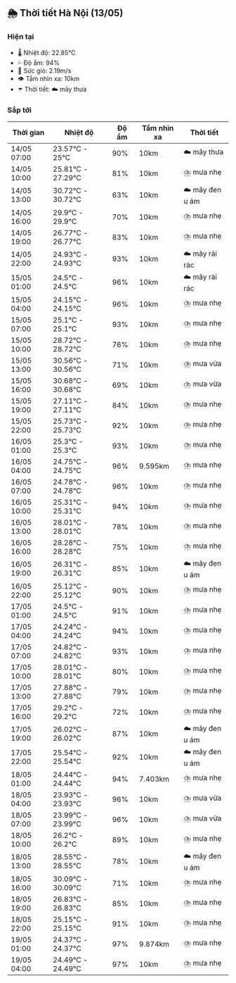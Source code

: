 ## 🌦️ Thời tiết Hà Nội (13/05)

### Hiện tại

- 🌡️ Nhiệt độ: 22.85℃
- 💦 Độ ẩm: 94%
- 💨 Sức gió: 2.19m/s
- 👁️ Tầm nhìn xa: 10km
- ☂️ Thời tiết: ☁️ mây thưa

### Sắp tới

| Thời gian | Nhiệt độ | Độ ẩm | Tầm nhìn xa | Thời tiết |
| --- | --- | --- | --- | --- |
| 14/05 07:00 | 23.57℃ - 25℃ | 90% | 10km | ☁️ mây thưa |
| 14/05 10:00 | 25.81℃ - 27.29℃ | 81% | 10km | ⛈️ mưa nhẹ |
| 14/05 13:00 | 30.72℃ - 30.72℃ | 63% | 10km | ☁️ mây đen u ám |
| 14/05 16:00 | 29.9℃ - 29.9℃ | 70% | 10km | ⛈️ mưa nhẹ |
| 14/05 19:00 | 26.77℃ - 26.77℃ | 83% | 10km | ⛈️ mưa nhẹ |
| 14/05 22:00 | 24.93℃ - 24.93℃ | 93% | 10km | ☁️ mây rải rác |
| 15/05 01:00 | 24.5℃ - 24.5℃ | 96% | 10km | ☁️ mây rải rác |
| 15/05 04:00 | 24.15℃ - 24.15℃ | 96% | 10km | ⛈️ mưa nhẹ |
| 15/05 07:00 | 25.1℃ - 25.1℃ | 93% | 10km | ⛈️ mưa nhẹ |
| 15/05 10:00 | 28.72℃ - 28.72℃ | 76% | 10km | ⛈️ mưa nhẹ |
| 15/05 13:00 | 30.56℃ - 30.56℃ | 71% | 10km | ⛈️ mưa vừa |
| 15/05 16:00 | 30.68℃ - 30.68℃ | 69% | 10km | ⛈️ mưa vừa |
| 15/05 19:00 | 27.11℃ - 27.11℃ | 84% | 10km | ⛈️ mưa nhẹ |
| 15/05 22:00 | 25.73℃ - 25.73℃ | 92% | 10km | ⛈️ mưa nhẹ |
| 16/05 01:00 | 25.3℃ - 25.3℃ | 93% | 10km | ⛈️ mưa nhẹ |
| 16/05 04:00 | 24.75℃ - 24.75℃ | 96% | 9.595km | ⛈️ mưa nhẹ |
| 16/05 07:00 | 24.78℃ - 24.78℃ | 96% | 10km | ⛈️ mưa nhẹ |
| 16/05 10:00 | 25.31℃ - 25.31℃ | 94% | 10km | ⛈️ mưa nhẹ |
| 16/05 13:00 | 28.01℃ - 28.01℃ | 78% | 10km | ⛈️ mưa nhẹ |
| 16/05 16:00 | 28.28℃ - 28.28℃ | 75% | 10km | ⛈️ mưa nhẹ |
| 16/05 19:00 | 26.31℃ - 26.31℃ | 85% | 10km | ☁️ mây đen u ám |
| 16/05 22:00 | 25.12℃ - 25.12℃ | 90% | 10km | ⛈️ mưa nhẹ |
| 17/05 01:00 | 24.5℃ - 24.5℃ | 91% | 10km | ⛈️ mưa nhẹ |
| 17/05 04:00 | 24.24℃ - 24.24℃ | 94% | 10km | ⛈️ mưa nhẹ |
| 17/05 07:00 | 24.82℃ - 24.82℃ | 93% | 10km | ⛈️ mưa nhẹ |
| 17/05 10:00 | 28.01℃ - 28.01℃ | 80% | 10km | ⛈️ mưa nhẹ |
| 17/05 13:00 | 27.88℃ - 27.88℃ | 79% | 10km | ⛈️ mưa nhẹ |
| 17/05 16:00 | 29.2℃ - 29.2℃ | 72% | 10km | ⛈️ mưa nhẹ |
| 17/05 19:00 | 26.02℃ - 26.02℃ | 87% | 10km | ☁️ mây đen u ám |
| 17/05 22:00 | 25.54℃ - 25.54℃ | 92% | 10km | ☁️ mây đen u ám |
| 18/05 01:00 | 24.44℃ - 24.44℃ | 94% | 7.403km | ⛈️ mưa nhẹ |
| 18/05 04:00 | 23.93℃ - 23.93℃ | 96% | 10km | ⛈️ mưa vừa |
| 18/05 07:00 | 23.99℃ - 23.99℃ | 96% | 10km | ⛈️ mưa vừa |
| 18/05 10:00 | 26.2℃ - 26.2℃ | 89% | 10km | ⛈️ mưa nhẹ |
| 18/05 13:00 | 28.55℃ - 28.55℃ | 78% | 10km | ☁️ mây đen u ám |
| 18/05 16:00 | 30.09℃ - 30.09℃ | 71% | 10km | ⛈️ mưa nhẹ |
| 18/05 19:00 | 26.83℃ - 26.83℃ | 85% | 10km | ⛈️ mưa nhẹ |
| 18/05 22:00 | 25.15℃ - 25.15℃ | 91% | 10km | ⛈️ mưa nhẹ |
| 19/05 01:00 | 24.37℃ - 24.37℃ | 97% | 9.874km | ⛈️ mưa nhẹ |
| 19/05 04:00 | 24.49℃ - 24.49℃ | 97% | 10km | ⛈️ mưa nhẹ |
